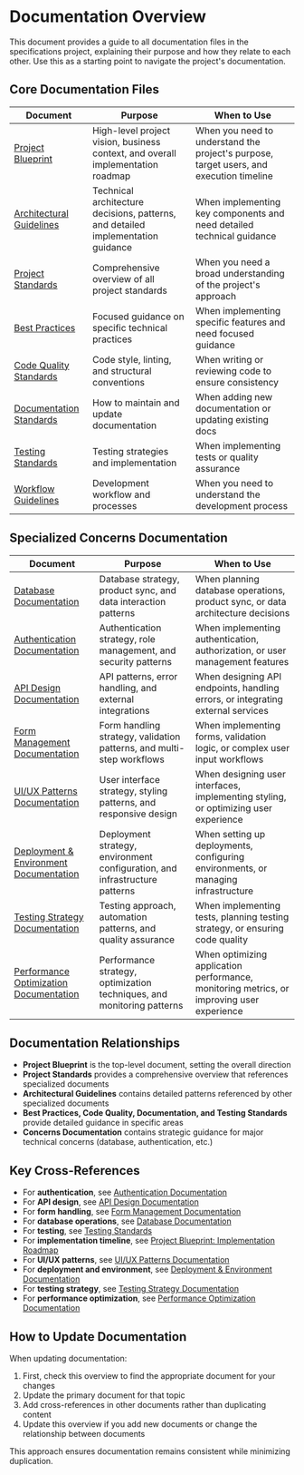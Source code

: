 # Documentation Overview

This document provides a guide to all documentation files in the specifications project, explaining their purpose and how they relate to each other. Use this as a starting point to navigate the project's documentation.

## Core Documentation Files

| Document | Purpose | When to Use |
|----------|---------|------------|
| [Project Blueprint](./project-blueprint.md) | High-level project vision, business context, and overall implementation roadmap | When you need to understand the project's purpose, target users, and execution timeline |
| [Architectural Guidelines](./architectural-guidelines.md) | Technical architecture decisions, patterns, and detailed implementation guidance | When implementing key components and need detailed technical guidance |
| [Project Standards](./project-standards.md) | Comprehensive overview of all project standards | When you need a broad understanding of the project's approach |
| [Best Practices](./best-practices.md) | Focused guidance on specific technical practices | When implementing specific features and need focused guidance |
| [Code Quality Standards](./code-quality-standards.md) | Code style, linting, and structural conventions | When writing or reviewing code to ensure consistency |
| [Documentation Standards](./documentation-standards.md) | How to maintain and update documentation | When adding new documentation or updating existing docs |
| [Testing Standards](./testing-standards.md) | Testing strategies and implementation | When implementing tests or quality assurance |
| [Workflow Guidelines](./workflow-guidelines.md) | Development workflow and processes | When you need to understand the development process |

## Specialized Concerns Documentation

| Document | Purpose | When to Use |
|----------|---------|------------|
| [Database Documentation](../concerns/database.md) | Database strategy, product sync, and data interaction patterns | When planning database operations, product sync, or data architecture decisions |
| [Authentication Documentation](../concerns/authentication.md) | Authentication strategy, role management, and security patterns | When implementing authentication, authorization, or user management features |
| [API Design Documentation](../concerns/api-design.md) | API patterns, error handling, and external integrations | When designing API endpoints, handling errors, or integrating external services |
| [Form Management Documentation](../concerns/form-management.md) | Form handling strategy, validation patterns, and multi-step workflows | When implementing forms, validation logic, or complex user input workflows |
| [UI/UX Patterns Documentation](../concerns/ui-ux-patterns.md) | User interface strategy, styling patterns, and responsive design | When designing user interfaces, implementing styling, or optimizing user experience |
| [Deployment & Environment Documentation](../concerns/deployment-environment.md) | Deployment strategy, environment configuration, and infrastructure patterns | When setting up deployments, configuring environments, or managing infrastructure |
| [Testing Strategy Documentation](../concerns/testing-strategy.md) | Testing approach, automation patterns, and quality assurance | When implementing tests, planning testing strategy, or ensuring code quality |
| [Performance Optimization Documentation](../concerns/performance-optimization.md) | Performance strategy, optimization techniques, and monitoring patterns | When optimizing application performance, monitoring metrics, or improving user experience |

## Documentation Relationships

- **Project Blueprint** is the top-level document, setting the overall direction
- **Project Standards** provides a comprehensive overview that references specialized documents
- **Architectural Guidelines** contains detailed patterns referenced by other specialized documents
- **Best Practices, Code Quality, Documentation, and Testing Standards** provide detailed guidance in specific areas
- **Concerns Documentation** contains strategic guidance for major technical concerns (database, authentication, etc.)

## Key Cross-References

- For **authentication**, see [Authentication Documentation](../concerns/authentication.md)
- For **API design**, see [API Design Documentation](../concerns/api-design.md)
- For **form handling**, see [Form Management Documentation](../concerns/form-management.md)
- For **database operations**, see [Database Documentation](../concerns/database.md)
- For **testing**, see [Testing Standards](./testing-standards.md)
- For **implementation timeline**, see [Project Blueprint: Implementation Roadmap](./project-blueprint.md#implementation-roadmap)
- For **UI/UX patterns**, see [UI/UX Patterns Documentation](../concerns/ui-ux-patterns.md)
- For **deployment and environment**, see [Deployment & Environment Documentation](../concerns/deployment-environment.md)
- For **testing strategy**, see [Testing Strategy Documentation](../concerns/testing-strategy.md)
- For **performance optimization**, see [Performance Optimization Documentation](../concerns/performance-optimization.md)

## How to Update Documentation

When updating documentation:

1. First, check this overview to find the appropriate document for your changes
2. Update the primary document for that topic
3. Add cross-references in other documents rather than duplicating content
4. Update this overview if you add new documents or change the relationship between documents

This approach ensures documentation remains consistent while minimizing duplication.
